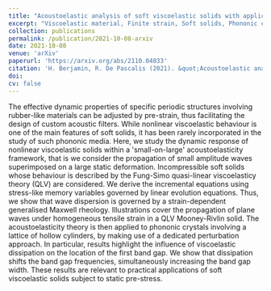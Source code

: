 ```yaml
---
title: "Acoustoelastic analysis of soft viscoelastic solids with application to pre-stressed phononic crystals"
excerpt: "Viscoelastic material, Finite strain, Soft solids, Phononic crystal, Tunable band gap"
collection: publications
permalink: /publication/2021-10-08-arxiv
date: 2021-10-08
venue: 'arXiv'
paperurl: 'https://arxiv.org/abs/2110.04033'
citation: 'H. Berjamin, R. De Pascalis (2021). &quot;Acoustoelastic analysis of soft viscoelastic solids with application to pre-stressed phononic crystals&quot;, <i>arXiv</i> preprint.'
doi: 
cv: false
---
```


The effective dynamic properties of specific periodic structures involving rubber-like materials can be adjusted by pre-strain, thus facilitating the design of custom acoustic filters. While nonlinear viscoelastic behaviour is one of the main features of soft solids, it has been rarely incorporated in the study of such phononic media. Here, we study the dynamic response of nonlinear viscoelastic solids within a 'small-on-large' acoustoelasticity framework, that is we consider the propagation of small amplitude waves superimposed on a large static deformation. Incompressible soft solids whose behaviour is described by the Fung-Simo quasi-linear viscoelasticy theory (QLV) are considered. We derive the incremental equations using stress-like memory variables governed by linear evolution equations. Thus, we show that wave dispersion is governed by a strain-dependent generalised Maxwell rheology. Illustrations cover the propagation of plane waves under homogeneous tensile strain in a QLV Mooney-Rivlin solid. The acoustoelasticity theory is then applied to phononic crystals involving a lattice of hollow cylinders, by making use of a dedicated perturbation approach. In particular, results highlight the influence of viscoelastic dissipation on the location of the first band gap. We show that dissipation shifts the band gap frequencies, simultaneously increasing the band gap width. These results are relevant to practical applications of soft viscoelastic solids subject to static pre-stress.